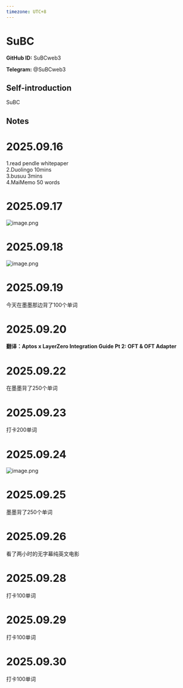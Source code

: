 ```yaml
---
timezone: UTC+8
---
```


# SuBC

**GitHub ID:** SuBCweb3

**Telegram:** @SuBCweb3

## Self-introduction

SuBC

## Notes
<!-- Content_START -->
# 2025.09.16
<!-- DAILY_CHECKIN_2025-09-16_START -->
1.read pendle whitepaper  
2.Duolingo 10mins  
3.busuu 3mins  
4.MaiMemo 50 words
<!-- DAILY_CHECKIN_2025-09-16_END -->


# 2025.09.17
<!-- DAILY_CHECKIN_2025-09-17_START -->
![image.png](https://raw.githubusercontent.com/IntensiveCoLearning/english_3rd/main/assets/SuBCweb3/images/2025-09-17-1758120756082-image.png)
<!-- DAILY_CHECKIN_2025-09-17_END -->


# 2025.09.18
<!-- DAILY_CHECKIN_2025-09-18_START -->
![image.png](https://raw.githubusercontent.com/IntensiveCoLearning/english_3rd/main/assets/SuBCweb3/images/2025-09-18-1758201477143-image.png)
<!-- DAILY_CHECKIN_2025-09-18_END -->


# 2025.09.19
<!-- DAILY_CHECKIN_2025-09-19_START -->
今天在墨墨那边背了100个单词
<!-- DAILY_CHECKIN_2025-09-19_END -->


# 2025.09.20
<!-- DAILY_CHECKIN_2025-09-20_START -->
**翻译：Aptos x LayerZero Integration Guide Pt 2: OFT & OFT Adapter**
<!-- DAILY_CHECKIN_2025-09-20_END -->


# 2025.09.22
<!-- DAILY_CHECKIN_2025-09-22_START -->
在墨墨背了250个单词
<!-- DAILY_CHECKIN_2025-09-22_END -->


# 2025.09.23
<!-- DAILY_CHECKIN_2025-09-23_START -->
打卡200单词
<!-- DAILY_CHECKIN_2025-09-23_END -->


# 2025.09.24
<!-- DAILY_CHECKIN_2025-09-24_START -->
![image.png](https://raw.githubusercontent.com/IntensiveCoLearning/english_3rd/main/assets/SuBCweb3/images/2025-09-24-1758729210787-image.png)
<!-- DAILY_CHECKIN_2025-09-24_END -->


# 2025.09.25
<!-- DAILY_CHECKIN_2025-09-25_START -->
墨墨背了250个单词
<!-- DAILY_CHECKIN_2025-09-25_END -->


# 2025.09.26
<!-- DAILY_CHECKIN_2025-09-26_START -->
看了两小时的无字幕纯英文电影
<!-- DAILY_CHECKIN_2025-09-26_END -->


# 2025.09.28
<!-- DAILY_CHECKIN_2025-09-28_START -->
打卡100单词
<!-- DAILY_CHECKIN_2025-09-28_END -->


# 2025.09.29
<!-- DAILY_CHECKIN_2025-09-29_START -->
打卡100单词
<!-- DAILY_CHECKIN_2025-09-29_END -->


# 2025.09.30
<!-- DAILY_CHECKIN_2025-09-30_START -->
打卡100单词
<!-- DAILY_CHECKIN_2025-09-30_END -->
<!-- Content_END -->
